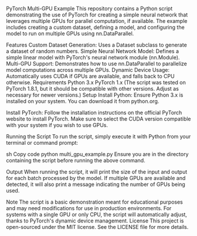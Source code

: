 PyTorch Multi-GPU Example
This repository contains a Python script demonstrating the use of PyTorch for creating a simple neural network that leverages multiple GPUs for parallel computation, if available. The example includes creating a custom dataset, defining a model, and configuring the model to run on multiple GPUs using nn.DataParallel.

Features
Custom Dataset Generation: Uses a Dataset subclass to generate a dataset of random numbers.
Simple Neural Network Model: Defines a simple linear model with PyTorch's neural network module (nn.Module).
Multi-GPU Support: Demonstrates how to use nn.DataParallel to parallelize model computations across multiple GPUs.
Dynamic Device Usage: Automatically uses CUDA if GPUs are available, and falls back to CPU otherwise.
Requirements
Python 3.x
PyTorch 1.x (The script was tested on PyTorch 1.8.1, but it should be compatible with other versions. Adjust as necessary for newer versions.)
Setup
Install Python: Ensure Python 3.x is installed on your system. You can download it from python.org.

Install PyTorch: Follow the installation instructions on the official PyTorch website to install PyTorch. Make sure to select the CUDA version compatible with your system if you wish to use GPUs.

Running the Script
To run the script, simply execute it with Python from your terminal or command prompt:

sh
Copy code
python multi_gpu_example.py
Ensure you are in the directory containing the script before running the above command.

Output
When running the script, it will print the size of the input and output for each batch processed by the model. If multiple GPUs are available and detected, it will also print a message indicating the number of GPUs being used.

Note
The script is a basic demonstration meant for educational purposes and may need modifications for use in production environments.
For systems with a single GPU or only CPU, the script will automatically adjust, thanks to PyTorch's dynamic device management.
License
This project is open-sourced under the MIT license. See the LICENSE file for more details.

